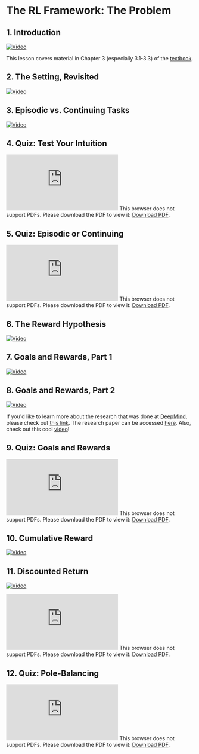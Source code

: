 # The RL Framework: The Problem

## 1. Introduction

[![Video](readme/video1.png)](http://scrier.myqnapcloud.com:8080/share.cgi?ssid=0MZqBkd&ep=&path=%2FDeep.Learning%2F6.Reinforcement-Learning%2F2.The-RL-Framework-the-problem%2Freadme&filename=1_-_Introduction.mp4&fid=0MZqBkd&open=normal)

This lesson covers material in Chapter 3 (especially 3.1-3.3) of the [textbook](http://go.udacity.com/rl-textbook).

## 2. The Setting, Revisited

[![Video](readme/video2.png)](http://scrier.myqnapcloud.com:8080/share.cgi?ssid=0MZqBkd&ep=&path=%2FDeep.Learning%2F6.Reinforcement-Learning%2F2.The-RL-Framework-the-problem%2Freadme&filename=2_-_The_Setting,_Revisited.mp4&fid=0MZqBkd&open=normal)

## 3. Episodic vs. Continuing Tasks

[![Video](readme/video3.png)](http://scrier.myqnapcloud.com:8080/share.cgi?ssid=0MZqBkd&ep=&path=%2FDeep.Learning%2F6.Reinforcement-Learning%2F2.The-RL-Framework-the-problem%2Freadme&filename=3_-_Episodic_vs._Continuing_Tasks.mp4&fid=0MZqBkd&open=normal)

## 4. Quiz: Test Your Intuition

<object data="http://scrier.myqnapcloud.com:8080/share.cgi/part6-2-4.pdf?ssid=0MZqBkd&fid=0MZqBkd&path=%2FDeep.Learning%2F6.Reinforcement-Learning%2F2.The-RL-Framework-the-problem%2Freadme&filename=part6-2-4.pdf&openfolder=normal&ep=" type="application/pdf" width="700px" height="700px">
    <embed src="http://scrier.myqnapcloud.com:8080/share.cgi/part6-2-4.pdf?ssid=0MZqBkd&fid=0MZqBkd&path=%2FDeep.Learning%2F6.Reinforcement-Learning%2F2.The-RL-Framework-the-problem%2Freadme&filename=part6-2-4.pdf&openfolder=normal&ep=">
        This browser does not support PDFs. Please download the PDF to view it: <a href="http://scrier.myqnapcloud.com:8080/share.cgi/part6-2-4.pdf?ssid=0MZqBkd&fid=0MZqBkd&path=%2FDeep.Learning%2F6.Reinforcement-Learning%2F2.The-RL-Framework-the-problem%2Freadme&filename=part6-2-4.pdf&openfolder=normal&ep=">Download PDF</a>.</p>
    </embed>
</object>

## 5. Quiz: Episodic or Continuing

<object data="http://scrier.myqnapcloud.com:8080/share.cgi/part6-2-5.pdf?ssid=0MZqBkd&fid=0MZqBkd&path=%2FDeep.Learning%2F6.Reinforcement-Learning%2F2.The-RL-Framework-the-problem%2Freadme&filename=part6-2-5.pdf&openfolder=normal&ep=" type="application/pdf" width="700px" height="700px">
    <embed src="http://scrier.myqnapcloud.com:8080/share.cgi/part6-2-5.pdf?ssid=0MZqBkd&fid=0MZqBkd&path=%2FDeep.Learning%2F6.Reinforcement-Learning%2F2.The-RL-Framework-the-problem%2Freadme&filename=part6-2-5.pdf&openfolder=normal&ep=">
        This browser does not support PDFs. Please download the PDF to view it: <a href="http://scrier.myqnapcloud.com:8080/share.cgi/part6-2-5.pdf?ssid=0MZqBkd&fid=0MZqBkd&path=%2FDeep.Learning%2F6.Reinforcement-Learning%2F2.The-RL-Framework-the-problem%2Freadme&filename=part6-2-5.pdf&openfolder=normal&ep=">Download PDF</a>.</p>
    </embed>
</object>

## 6. The Reward Hypothesis

[![Video](readme/video4.png)](http://scrier.myqnapcloud.com:8080/share.cgi?ssid=0MZqBkd&ep=&path=%2FDeep.Learning%2F6.Reinforcement-Learning%2F2.The-RL-Framework-the-problem%2Freadme&filename=4_-_The_Reward_Hypothesis.mp4&fid=0MZqBkd&open=normal)

## 7. Goals and Rewards, Part 1

[![Video](readme/video5.png)](http://scrier.myqnapcloud.com:8080/share.cgi?ssid=0MZqBkd&ep=&path=%2FDeep.Learning%2F6.Reinforcement-Learning%2F2.The-RL-Framework-the-problem%2Freadme&filename=5_-_Goals_and_Rewards,_Part_1.mp4&fid=0MZqBkd&open=normal)

## 8. Goals and Rewards, Part 2

[![Video](readme/video6.png)](http://scrier.myqnapcloud.com:8080/share.cgi?ssid=0MZqBkd&ep=&path=%2FDeep.Learning%2F6.Reinforcement-Learning%2F2.The-RL-Framework-the-problem%2Freadme&filename=6_-_Goals_and_Rewards,_Part_2.mp4&fid=0MZqBkd&open=normal)

If you'd like to learn more about the research that was done at [DeepMind](https://deepmind.com/), please check out [this link](https://deepmind.com/blog/producing-flexible-behaviours-simulated-environments/). The research 
paper can be accessed [here](https://arxiv.org/pdf/1707.02286.pdf). Also, check out this cool [video](https://www.youtube.com/watch?v=hx_bgoTF7bs&feature=youtu.be)!

## 9. Quiz: Goals and Rewards

<object data="http://scrier.myqnapcloud.com:8080/share.cgi/part6-2-9.pdf?ssid=0MZqBkd&fid=0MZqBkd&path=%2FDeep.Learning%2F6.Reinforcement-Learning%2F2.The-RL-Framework-the-problem%2Freadme&filename=part6-2-9.pdf&openfolder=normal&ep=" type="application/pdf" width="700px" height="700px">
    <embed src="http://scrier.myqnapcloud.com:8080/share.cgi/part6-2-9.pdf?ssid=0MZqBkd&fid=0MZqBkd&path=%2FDeep.Learning%2F6.Reinforcement-Learning%2F2.The-RL-Framework-the-problem%2Freadme&filename=part6-2-9.pdf&openfolder=normal&ep=">
        This browser does not support PDFs. Please download the PDF to view it: <a href="http://scrier.myqnapcloud.com:8080/share.cgi/part6-2-9.pdf?ssid=0MZqBkd&fid=0MZqBkd&path=%2FDeep.Learning%2F6.Reinforcement-Learning%2F2.The-RL-Framework-the-problem%2Freadme&filename=part6-2-9.pdf&openfolder=normal&ep=">Download PDF</a>.</p>
    </embed>
</object>

## 10. Cumulative Reward

[![Video](readme/video7.png)](http://scrier.myqnapcloud.com:8080/share.cgi?ssid=0MZqBkd&ep=&path=%2FDeep.Learning%2F6.Reinforcement-Learning%2F2.The-RL-Framework-the-problem%2Freadme&filename=7_-_Cumulative_Reward.mp4&fid=0MZqBkd&open=normal)

## 11. Discounted Return

[![Video](readme/video8.png)](http://scrier.myqnapcloud.com:8080/share.cgi?ssid=0MZqBkd&ep=&path=%2FDeep.Learning%2F6.Reinforcement-Learning%2F2.The-RL-Framework-the-problem%2Freadme&filename=8_-_Discounted_Return.mp4&fid=0MZqBkd&open=normal)

<object data="http://scrier.myqnapcloud.com:8080/share.cgi/part6-2-11.pdf?ssid=0MZqBkd&fid=0MZqBkd&path=%2FDeep.Learning%2F6.Reinforcement-Learning%2F2.The-RL-Framework-the-problem%2Freadme&filename=part6-2-11.pdf&openfolder=normal&ep=" type="application/pdf" width="700px" height="700px">
    <embed src="http://scrier.myqnapcloud.com:8080/share.cgi/part6-2-11.pdf?ssid=0MZqBkd&fid=0MZqBkd&path=%2FDeep.Learning%2F6.Reinforcement-Learning%2F2.The-RL-Framework-the-problem%2Freadme&filename=part6-2-11.pdf&openfolder=normal&ep=">
        This browser does not support PDFs. Please download the PDF to view it: <a href="http://scrier.myqnapcloud.com:8080/share.cgi/part6-2-11.pdf?ssid=0MZqBkd&fid=0MZqBkd&path=%2FDeep.Learning%2F6.Reinforcement-Learning%2F2.The-RL-Framework-the-problem%2Freadme&filename=part6-2-11.pdf&openfolder=normal&ep=">Download PDF</a>.</p>
    </embed>
</object>

## 12. Quiz: Pole-Balancing

<object data="http://scrier.myqnapcloud.com:8080/share.cgi/part6-2-12.pdf?ssid=0MZqBkd&fid=0MZqBkd&path=%2FDeep.Learning%2F6.Reinforcement-Learning%2F2.The-RL-Framework-the-problem%2Freadme&filename=part6-2-12.pdf&openfolder=normal&ep=" type="application/pdf" width="700px" height="700px">
    <embed src="http://scrier.myqnapcloud.com:8080/share.cgi/part6-2-12.pdf?ssid=0MZqBkd&fid=0MZqBkd&path=%2FDeep.Learning%2F6.Reinforcement-Learning%2F2.The-RL-Framework-the-problem%2Freadme&filename=part6-2-12.pdf&openfolder=normal&ep=">
        This browser does not support PDFs. Please download the PDF to view it: <a href="http://scrier.myqnapcloud.com:8080/share.cgi/part6-2-12.pdf?ssid=0MZqBkd&fid=0MZqBkd&path=%2FDeep.Learning%2F6.Reinforcement-Learning%2F2.The-RL-Framework-the-problem%2Freadme&filename=part6-2-12.pdf&openfolder=normal&ep=">Download PDF</a>.</p>
    </embed>
</object>
